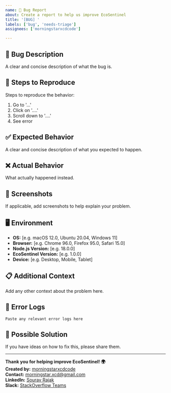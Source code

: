 ```yaml
---
name: 🐛 Bug Report
about: Create a report to help us improve EcoSentinel
title: '[BUG] '
labels: ['bug', 'needs-triage']
assignees: ['morningstarxcdcode']

---
```


## 🐛 **Bug Description**
A clear and concise description of what the bug is.

## 🔄 **Steps to Reproduce**
Steps to reproduce the behavior:
1. Go to '...'
2. Click on '....'
3. Scroll down to '....'
4. See error

## ✅ **Expected Behavior**
A clear and concise description of what you expected to happen.

## ❌ **Actual Behavior**
What actually happened instead.

## 📸 **Screenshots**
If applicable, add screenshots to help explain your problem.

## 🖥️ **Environment**
- **OS:** [e.g. macOS 12.0, Ubuntu 20.04, Windows 11]
- **Browser:** [e.g. Chrome 96.0, Firefox 95.0, Safari 15.0]
- **Node.js Version:** [e.g. 18.0.0]
- **EcoSentinel Version:** [e.g. 1.0.0]
- **Device:** [e.g. Desktop, Mobile, Tablet]

## 📋 **Additional Context**
Add any other context about the problem here.

## 📝 **Error Logs**
```
Paste any relevant error logs here
```

## 🔧 **Possible Solution**
If you have ideas on how to fix this, please share them.

---

**Thank you for helping improve EcoSentinel! 🌍**  
**Created by:** [morningstarxcdcode](https://github.com/morningstarxcdcode)  
**Contact:** [morningstar.xcd@gmail.com](mailto:morningstar.xcd@gmail.com)  
**LinkedIn:** [Sourav Rajak](https://www.linkedin.com/in/sourav-rajak-6294682b2/)  
**Slack:** [StackOverflow Teams](https://stackoverflowteams.com/c/morningstarxcdcode/users/1/)
